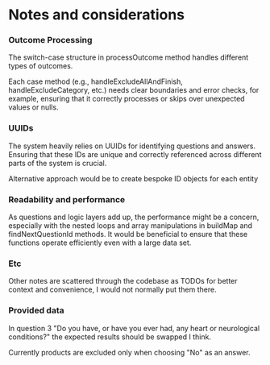 # Notes and considerations
### Outcome Processing
The switch-case structure in processOutcome method handles different types of outcomes.

Each case method (e.g., handleExcludeAllAndFinish, handleExcludeCategory, etc.) needs
clear boundaries and error checks, for example,
ensuring that it correctly processes or skips over unexpected values or nulls.

### UUIDs
The system heavily relies on UUIDs for identifying questions and answers. 
Ensuring that these IDs are unique and correctly referenced across different
parts of the system is crucial. 

Alternative approach would be to create bespoke ID objects for each entity

### Readability and performance
As questions and logic layers add up, the performance might be a concern,
especially with the nested loops and array manipulations in buildMap and findNextQuestionId methods.
It would be beneficial to ensure that these functions operate efficiently even with a large data set.

### Etc
Other notes are scattered through the codebase as TODOs for better context and convenience, I would not normally put them there.

### Provided data
In question 3 "Do you have, or have you ever had, any heart or neurological conditions?" the expected results should be swapped I think.

Currently products are excluded only when choosing "No" as an answer.